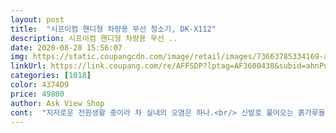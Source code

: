 ```yaml
---
layout: post 
title:  "시프이컴 핸디형 차량용 무선 청소기, DK-X112" 
description: 시프이컴 핸디형 차량용 무선 ..
date: 2020-08-28 15:56:07 
img: https://static.coupangcdn.com/image/retail/images/73663785334169-a31554bd-fa0a-444c-91ed-7bdb3c11fe15.jpg 
linkUrl: https://link.coupang.com/re/AFFSDP?lptag=AF3600438&subid=ahnPublicAsk&pageKey=1465183171&itemId=2519823964&vendorItemId=70512723618&traceid=V0-113-054f3ce180f3f248 
categories: [1018] 
color: 4374D9 
price: 49800 
author: Ask View Shop 
cont:  "지저로운 전원생활 중이라 차 실내의 오염은 하나.<br/> 신발로 뭍어오는 흙가루들.<br/><br/>(사진1) 매트를 제거하면 주위에 흙 돌가루들이 있습니다.<br/> 청소한지 오래지 않아 적은 편입니다.<br/><br/>(사진2) 왼쪽은 드리미, 오른쪽은 시껌으로 청소한 결과입니다.<br/> 큰차이는 없지만 시껌이 더 깨끗해 보입니다.<br/> 힘은 드리미가 쎄지만 시껌의 노즐이 큰일을 한 듯 합니다.<br/><br/>(사진3) 뒷자석 아래는 시껌이.<br/> 깨끗합니다.<br/><br/>(사진4) 윗부분은 드리미.<br/> 많이 부족합니다.<br/><br/>(추가)<br/>1.<br/> 흡입력<br/>2.<br/> 에어건 기능<br/>3.<br/> 수납<br/>게으른 몸둥아리는 기계의 도움을 받아야겄다 싶어서<br/>골드박스로 올라와서 이제품 구매했습니다<br/>구두쇠 같으니라구.<br/>.<br/><br/>답답하긴 한데 하는짓이 귀엽네요 ㅎ<br/>대충 좀 빨아댔더니 세상 깔끔 시원해 졌어요<br/>드디어 차량용 청소기를 사다니 꿈만 같군요<br/>디자인이 아주 깔끔하고 손에 착 앵기는 사이즈입니다<br/>또 가까이에서 하다보니 뒤로 나오는 바람이 다 제 얼굴로 오더라구요 ㅎㅎ<br/>또 하나.<br/> 산악자전거의 흙먼지<br/>맨날 뭐 산다고 눈치줘요 ㅎㅎ<br/>모하비나 펠리세이드급의 대형 차량 크기가 아니라면 무난하게 가성비 제품으로 추천입니다bb<br/>무엇보다 가볍고 디자인 깔끔해서 별5개 드립니다<br/>무엇보다 연장관? 같은게 있어서 대시보드 구석구석 청소 가능합니다<br/>배송은 하루만에, 그것도 오후 주문이 다음날 도착.<br/> 만족스럽습니다.<br/><br/>보통 트렁크에 넣고 다니는데 이 제품은 컵홀더나 도어 수납공간에도 딱 들어가서 오히려 꺼내놓고 틈날때마다 사용하고 있네요<br/>비교상대인 드리미와 비교해 스펙상으로는 힘은 약하다고 합니다.<br/> 하지만 차량에 최적화된 노즐과 브러쉬 덕분인지 드리미보다 만족스러운 결과를 보여줍니다.<br/> 가볍고 이쁘고 휴대도 편한 것이 청소도 잘됩니다.<br/><br/>사실 못산 이유가 신랑 눈치보여서요<br/>살까말까 망설이다가<br/>소리는 가까이서 들어서인지 좀 큰편인것  같구요<br/>실제 흡입 해보니 흡입력은 괜찮은 듯 합니다<br/>아이가 흘리는 과자 부스러기나 먼지가 상당한데<br/>어제 퇴근길에 주문하고 오늘 오후에 받았습니다 (역쉬 로켓배송)<br/>에어건 사용 해봤는데 그래도 작은 먼지들은 날려요 ㅎㅎ<br/>에어건으로 불면서 흡입하면서 하니 나름 괜찮다고 생각합니다<br/>에어건이 있다길래 다른 제품과는 차별이 있어서 결정했어요<br/>역시 이번에도 시껌이의 브러쉬가 효과적입니다.<br/><br/>역시나 믿고 씁니다 로켓배송<br/>오늘 아들이랑 나들이 가려는데 뒷좌석쪽에서 귀신나오게 생겼더라구요<br/>요즘 캠핑다니느라 차 내부가 흙이랑 과자 부스러기로 뒤덮여 있어서 가볍고 흡입력 강한 아이로 찾다가 로켓배송 되는 제품으로 주문했습니다<br/>이두가지를 주로 드리미와 비교해봤습니다<br/>이전에는 십년도 넘은 웅진것(카드 포인트 상품)을 충전지 바꿔가며 참오래 썼습니다(약1킬로그램).<br/><br/>이제 이 가볍고 0.<br/>5kg 이쁜 놈을 써봅니다.<br/><br/>잘 산것 같아요 ㅋ<br/>저녁에 설거지 미뤄둔 것 마냥 마음이 답답했었는데<br/>집안서도 많이 쓸것 같습니다<br/>차량 내부 청소할때 보통 에어건으로 한번 먼지 털고 하는 편이라 해당 기능 유용하게 사용하고 있네요<br/>차량용 청소기 자체를<br/>총평<br/>최근 가정용으로 드리미(1.<br/>5킬로그램)를 사면서 드리미를 주로 사용했고요.<br/><br/>트렁크 뒷자석은 자전거 타이어 때문에 더러워지는데 여기도 비교해봤습니다.<br/><br/>포장은 상품의 기본포장이 2중 박스인데 또 박스로 마무리했습니다.<br/> 지구는 조금 아프겠지만 내 시껌(시프이컴)은 편안하게 도착했습니다.<br/> 역시 만족.<br/><br/>해당 가격대 제품들 스펙 비교하고 구매했는데 웬만한건 다 흡입 가능합니다<br/>" 
---
```

